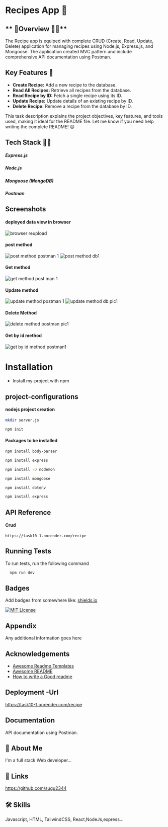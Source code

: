 # **Recipes App 🔎**

## ** 📌Overview 🏌️‍♀️**

The Recipe app is equiped with  complete CRUD (Create, Read, Update, Delete) application for managing recipes using Node.js, Express.js, and Mongoose. The application created  MVC pattern and include comprehensive API documentation using Postman.



## **Key Features 🔎**

- **Create Recipe:** Add a new recipe to the database.
- **Read All Recipes:** Retrieve all recipes from the database.
- **Read Recipe by ID:** Fetch a single recipe using its ID.
- **Update Recipe:** Update details of an existing recipe by ID.
- **Delete Recipe:** Remove a recipe from the database by ID.


This task description explains the project objectives, key features, and tools used, making it ideal for the README file. Let me know if you need help writing the complete README! 😊







## Tech Stack 🧑‍💻


##### Express.js
##### Node.js
##### Mongoose (MongoDB)
##### Postman

## Screenshots

#### deployed data view in browser

![browser reupload](https://github.com/user-attachments/assets/0c0e400b-8f87-45dd-bb20-155f4d30c860)




#### post method
![post method  postman 1](https://github.com/user-attachments/assets/bc00ebd7-2ce8-4aba-b503-63fd50a306f8)
![post method db1 ](https://github.com/user-attachments/assets/0942a9a5-2922-40ef-a198-165ca1510f71)



#### Get method

![get method post man 1](https://github.com/user-attachments/assets/a7e64d9b-f9b4-427e-a581-60facb0489b0)



#### Update method

![update method postman 1](https://github.com/user-attachments/assets/e4fe2a14-0deb-4477-b4ca-31982ba69ddd)
![update method db pic1](https://github.com/user-attachments/assets/3c868dd5-216b-4e6b-9035-6b3cb9dbcc9b)
#### Delete Method
![delete method postman pic1](https://github.com/user-attachments/assets/1968ec00-2780-4744-84d8-1da6b87b385d)


#### Get by id method
![get by id method postman1](https://github.com/user-attachments/assets/4aa447d5-168b-491e-b36a-0d3a644e7160)







# Installation

- Install my-project with npm

## project-configurations

#### nodejs project creation

```bash
mkdir server.js

```
```bash
npm init

```

#### Packages to be installed

```bash
npm install body-parser
```
```bash
npm install express
```
```bash
npm install -D nodemon
```
```bash
npm install mongoose
```
```bash
npm install dotenv
```
```bash
npm install express
```


## API Reference


#### Crud
```http
https://task10-1.onrender.com/recipe
```





## Running Tests

To run tests, run the following command

```bash
  npm run dev
```


## Badges

Add badges from somewhere like: [shields.io](https://shields.io/)

[![MIT License](https://img.shields.io/badge/License-MIT-green.svg)](https://choosealicense.com/licenses/mit/)


## Appendix

Any additional information goes here


## Acknowledgements

 - [Awesome Readme Templates](https://awesomeopensource.com/project/elangosundar/awesome-README-templates)
 - [Awesome README](https://github.com/matiassingers/awesome-readme)
 - [How to write a Good readme](https://bulldogjob.com/news/449-how-to-write-a-good-readme-for-your-github-project)


## Deployment -Url

https://task10-1.onrender.com/recipe

## Documentation

 API documentation using Postman.


## 🚀 About Me
I'm a full stack Web developer...


## 🔗 Links

https://github.com/sugu2344

## 🛠 Skills
Javascript, HTML, TailwindCSS, React,NodeJs,express...

